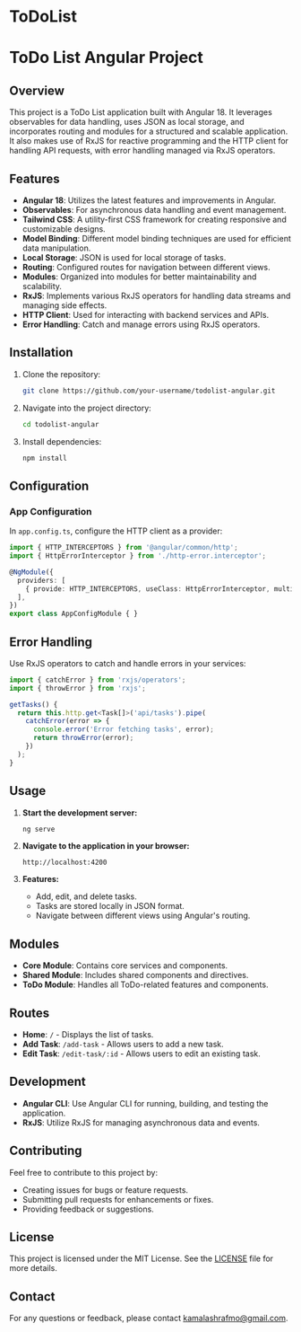 # ToDoList

# ToDo List Angular Project

## Overview

This project is a ToDo List application built with Angular 18. It leverages observables for data handling, uses JSON as local storage, and incorporates routing and modules for a structured and scalable application. It also makes use of RxJS for reactive programming and the HTTP client for handling API requests, with error handling managed via RxJS operators.

## Features

- **Angular 18**: Utilizes the latest features and improvements in Angular.
- **Observables**: For asynchronous data handling and event management.
- **Tailwind CSS**: A utility-first CSS framework for creating responsive and customizable designs.
- **Model Binding**: Different model binding techniques are used for efficient data manipulation.
- **Local Storage**: JSON is used for local storage of tasks.
- **Routing**: Configured routes for navigation between different views.
- **Modules**: Organized into modules for better maintainability and scalability.
- **RxJS**: Implements various RxJS operators for handling data streams and managing side effects.
- **HTTP Client**: Used for interacting with backend services and APIs.
- **Error Handling**: Catch and manage errors using RxJS operators.

## Installation

1. Clone the repository:

    ```bash
    git clone https://github.com/your-username/todolist-angular.git
    ```

2. Navigate into the project directory:

    ```bash
    cd todolist-angular
    ```

3. Install dependencies:

    ```bash
    npm install
    ```

## Configuration

### App Configuration

In `app.config.ts`, configure the HTTP client as a provider:

```typescript
import { HTTP_INTERCEPTORS } from '@angular/common/http';
import { HttpErrorInterceptor } from './http-error.interceptor';

@NgModule({
  providers: [
    { provide: HTTP_INTERCEPTORS, useClass: HttpErrorInterceptor, multi: true }
  ],
})
export class AppConfigModule { }
```

## Error Handling

Use RxJS operators to catch and handle errors in your services:

```typescript
import { catchError } from 'rxjs/operators';
import { throwError } from 'rxjs';

getTasks() {
  return this.http.get<Task[]>('api/tasks').pipe(
    catchError(error => {
      console.error('Error fetching tasks', error);
      return throwError(error);
    })
  );
}
```
## Usage

1. **Start the development server:**

    ```bash
    ng serve
    ```

2. **Navigate to the application in your browser:**

    ```
    http://localhost:4200
    ```

3. **Features:**

   - Add, edit, and delete tasks.
   - Tasks are stored locally in JSON format.
   - Navigate between different views using Angular's routing.

## Modules

- **Core Module**: Contains core services and components.
- **Shared Module**: Includes shared components and directives.
- **ToDo Module**: Handles all ToDo-related features and components.

## Routes

- **Home**: `/` - Displays the list of tasks.
- **Add Task**: `/add-task` - Allows users to add a new task.
- **Edit Task**: `/edit-task/:id` - Allows users to edit an existing task.

## Development

- **Angular CLI**: Use Angular CLI for running, building, and testing the application.
- **RxJS**: Utilize RxJS for managing asynchronous data and events.

## Contributing

Feel free to contribute to this project by:

- Creating issues for bugs or feature requests.
- Submitting pull requests for enhancements or fixes.
- Providing feedback or suggestions.

## License

This project is licensed under the MIT License. See the [LICENSE](LICENSE) file for more details.

## Contact

For any questions or feedback, please contact [kamalashrafmo@gmail.com](mailto:kamalashrafmo@gmail.com).     

